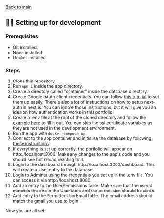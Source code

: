 [Back to main](../README.md)

## 🧑‍💻 Setting up for development

### Prerequisites

- Git installed.
- Node installed.
- Docker installed.

### Steps

1. Clone this repository.
2. Run `npm i` inside the app directory.
3. Create a directory called "container" inside the database directory.
4. Create Google oAuth client credentials. You can follow [this tutorial](https://dev.to/ndom91/adding-authentication-to-an-existing-serverless-next-js-app-in-no-time-with-nextauth-js-192h) to set them up easily. There's also a lot of instructions on how to setup next-auth in next.js. You can ignore those instructions, but it will give you an idea on how authentication works in this portfolio.
5. Create a .env file at the root of the cloned directory and follow the [example here](environment-variables.md) to fill it out. You can skip the ssl certificate variables as they are not used in the development environment.
6. Run the app with `docker-compose up`.
7. Connect to the app container and initialize the database by following [these instructions](database-and-migrations.md#Initialization).
8. If everything is set up correctly, the portfolio will appear on http://localhost:3000. Make any changes to the app's code and you should see hot reload reacting to it.
9. Login to the dashboard through http://localhost:3000/dashboard. This will create a User entry to the database.
10. Login to Adminer using the credentials you set up in the .env file. You can access it via http://localhost:8080.
11. Add an entry to the UserPermissions table. Make sure that the userId matches the one in the User table and the permission should be `ADMIN`.
12. Add entry to the PermittedUserEmail table. The email address should match the gmail you use to login.

Now you are all set!
